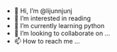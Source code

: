 - 👋 Hi, I’m @lijunnjunj
- 👀 I’m interested in reading
- 🌱 I’m currently learning python
- 💞️ I’m looking to collaborate on ...
- 📫 How to reach me ...

<!---
lijunnjunj/lijunnjunj is a ✨ special ✨ repository because its `README.md` (this file) appears on your GitHub profile.
You can click the Preview link to take a look at your changes.
--->
